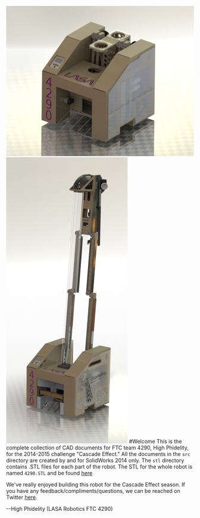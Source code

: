 ![Giraphphe Render 1](https://raw.githubusercontent.com/lasarobotics/GiraPHPHe/master/img/4290_Render.JPG)
![Giraphphe Render 2](https://raw.githubusercontent.com/lasarobotics/GiraPHPHe/master/img/giraphphpecropped.jpg?token=ABRJHBZmOqOkfb4XLtPOGn_9aFmO9fgqks5VNaYlwA%3D%3D)
#Welcome
This is the complete collection of CAD documents for FTC team 4290, High Phidelity, for the 2014-2015 challenge "Cascade Effect." All the documents in the `src` directory are created by and for SolidWorks 2014 only. The `stl` directory contains .STL files for each part of the robot. The STL for the whole robot is named `4290.STL` and be found [here](https://github.com/lasarobotics/GiraPHPHe/blob/master/4290.STL)

We've really enjoyed building this robot for the Cascade Effect season. If you have any feedback/compliments/questions, we can be reached on Twitter [here](https://twitter.com/lasa_ftc4290).

--High Phidelity (LASA Robotics FTC 4290)

